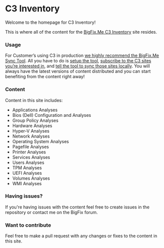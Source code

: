 # C3 Inventory
Welcome to the homepage for C3 Inventory!

This is where all of the content for the [BigFix.Me C3 Inventory](https://bigfix.me/site/details/10400#tabs-2) site resides.

### Usage

For Customer’s using C3 in production [we highly recommend the BigFix.Me Sync Tool](https://bigfix.me/learn#tabs-5). All you have to do is [setup the tool](https://bigfix.me/learn#tabs-5), [subscribe to the C3 sites you’re interested in](https://bigfix.me/user/strawgate#tabs-3), and [tell the tool to sync those sites locally](https://forum.bigfix.com/uploads/default/original/2X/e/e58d2809d04e68fe25633692b78beaf789e2c740.png). You will always have the latest versions of content distributed and you can start benefiting from the content right away!

### Content

Content in this site includes:

* Applications Analyses
* Bios (Dell) Configuration and Analyses
* Group Policy Analyses
* Hardware Analyses
* Hyper-V Analyses
* Network Analyses
* Operating System Analyses
* Pagefile Analyses
* Printer Analyses
* Services Analyses
* Users Analyses
* TPM Analyses
* UEFI Analyses
* Volumes Analyses
* WMI Analyses

### Having issues?

If you're having issues with the content feel free to create issues in the repository or contact me on the BigFix forum.

### Want to contribute

Feel free to make a pull request with any changes or fixes to the content in this site.
